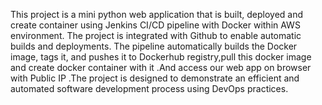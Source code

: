 This project is a mini python web application that is built, deployed and create container using Jenkins CI/CD pipeline with Docker within AWS environment. The project is integrated with Github to enable automatic builds and deployments. The pipeline automatically builds the Docker image, tags it, and pushes it to Dockerhub registry,pull this docker image and create docker container with it .And access our web app on browser with Public IP .The project is designed to demonstrate an efficient and automated software development process using DevOps practices.
